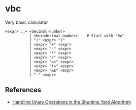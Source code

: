# vbc

Very basic calculator

```
<expr> ::= <decimal-number>
           | <hexadecimal-number>    # Start with "0x"
           | "(" <expr> ")"
           | <expr> "+" <expr>
           | <expr> "-" <expr>
           | <expr> "*" <expr>
           | <expr> "/" <expr>
           | <expr> "==" <expr>
           | <expr> "!=" <expr>
           | <expr> "&&" <expr>
           | "-" <expr>
```

## References

* [Handling Unary Operations in the Shunting Yard Algorithm](https://inspirnathan.com/posts/155-handling-unary-operations-with-shunting-yard-algorithm)

